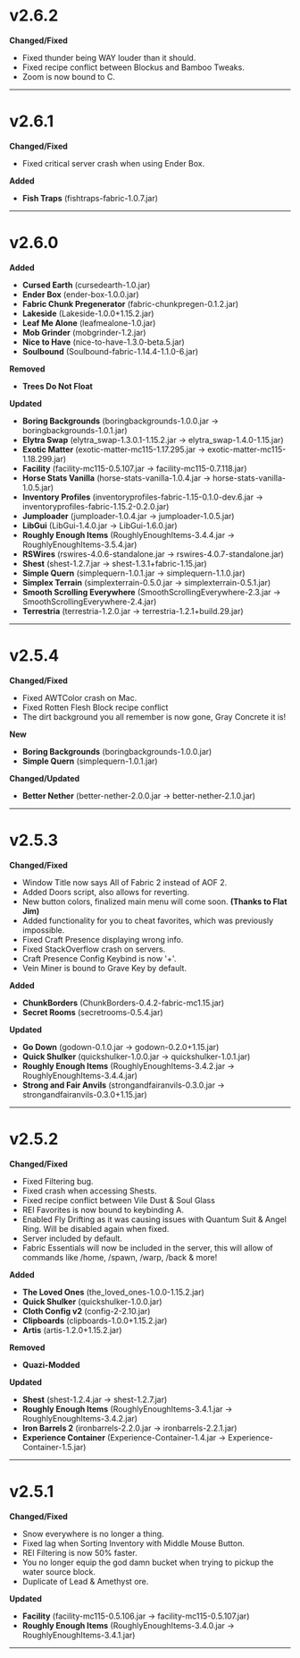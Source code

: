 <h1>v2.6.2</h2>

**Changed/Fixed**
- Fixed thunder being WAY louder than it should.
- Fixed recipe conflict between Blockus and Bamboo Tweaks.
- Zoom is now bound to C.

--------------------------------------------------------------------------------

<h1>v2.6.1</h2>

**Changed/Fixed**
- Fixed critical server crash when using Ender Box.

**Added**
- **Fish Traps** (fishtraps-fabric-1.0.7.jar)

--------------------------------------------------------------------------------

<h1>v2.6.0</h2>

**Added**
- **Cursed Earth** (cursedearth-1.0.jar)
- **Ender Box** (ender-box-1.0.0.jar)
- **Fabric Chunk Pregenerator** (fabric-chunkpregen-0.1.2.jar)
- **Lakeside** (Lakeside-1.0.0+1.15.2.jar)
- **Leaf Me Alone** (leafmealone-1.0.jar)
- **Mob Grinder** (mobgrinder-1.2.jar)
- **Nice to Have** (nice-to-have-1.3.0-beta.5.jar)
- **Soulbound** (Soulbound-fabric-1.14.4-1.1.0-6.jar)

**Removed**
- **Trees Do Not Float**

**Updated**
- **Boring Backgrounds** (boringbackgrounds-1.0.0.jar -> boringbackgrounds-1.0.1.jar)
- **Elytra Swap** (elytra_swap-1.3.0.1-1.15.2.jar -> elytra_swap-1.4.0-1.15.jar)
- **Exotic Matter** (exotic-matter-mc115-1.17.295.jar -> exotic-matter-mc115-1.18.299.jar)
- **Facility** (facility-mc115-0.5.107.jar -> facility-mc115-0.7.118.jar)
- **Horse Stats Vanilla** (horse-stats-vanilla-1.0.4.jar -> horse-stats-vanilla-1.0.5.jar)
- **Inventory Profiles** (inventoryprofiles-fabric-1.15-0.1.0-dev.6.jar -> inventoryprofiles-fabric-1.15.2-0.2.0.jar)
- **Jumploader** (jumploader-1.0.4.jar -> jumploader-1.0.5.jar)
- **LibGui** (LibGui-1.4.0.jar -> LibGui-1.6.0.jar)
- **Roughly Enough Items** (RoughlyEnoughItems-3.4.4.jar -> RoughlyEnoughItems-3.5.4.jar)
- **RSWires** (rswires-4.0.6-standalone.jar -> rswires-4.0.7-standalone.jar)
- **Shest** (shest-1.2.7.jar -> shest-1.3.1+fabric-1.15.jar)
- **Simple Quern** (simplequern-1.0.1.jar -> simplequern-1.1.0.jar)
- **Simplex Terrain** (simplexterrain-0.5.0.jar -> simplexterrain-0.5.1.jar)
- **Smooth Scrolling Everywhere** (SmoothScrollingEverywhere-2.3.jar -> SmoothScrollingEverywhere-2.4.jar)
- **Terrestria** (terrestria-1.2.0.jar -> terrestria-1.2.1+build.29.jar)

--------------------------------------------------------------------------------

<h1>v2.5.4</h2>

**Changed/Fixed**
- Fixed AWTColor crash on Mac.
- Fixed Rotten Flesh Block recipe conflict
- The dirt background you all remember is now gone, Gray Concrete it is!


**New**
- **Boring Backgrounds** (boringbackgrounds-1.0.0.jar)
- **Simple Quern** (simplequern-1.0.1.jar)


**Changed/Updated**
- **Better Nether** (better-nether-2.0.0.jar -> better-nether-2.1.0.jar)

--------------------------------------------------------------------------------

<h1>v2.5.3</h2>

**Changed/Fixed**
- Window Title now says All of Fabric 2 instead of AOF 2.
- Added Doors script, also allows for reverting.
- New button colors, finalized main menu will come soon. **(Thanks to Flat Jim)**
- Added functionality for you to cheat favorites, which was previously impossible.
- Fixed Craft Presence displaying wrong info.
- Fixed StackOverflow crash on servers.
- Craft Presence Config Keybind is now '+'.
- Vein Miner is bound to Grave Key by default.


**Added**
- **ChunkBorders** (ChunkBorders-0.4.2-fabric-mc1.15.jar)
- **Secret Rooms** (secretrooms-0.5.4.jar)


**Updated**
- **Go Down** (godown-0.1.0.jar -> godown-0.2.0+1.15.jar)
- **Quick Shulker** (quickshulker-1.0.0.jar -> quickshulker-1.0.1.jar)
- **Roughly Enough Items** (RoughlyEnoughItems-3.4.2.jar -> RoughlyEnoughItems-3.4.4.jar)
- **Strong and Fair Anvils** (strongandfairanvils-0.3.0.jar -> strongandfairanvils-0.3.0+1.15.jar)

--------------------------------------------------------------------------------
<h1>v2.5.2</h2>

**Changed/Fixed**
- Fixed Filtering bug.
- Fixed crash when accessing Shests.
- Fixed recipe conflict between Vile Dust & Soul Glass
- REI Favorites is now bound to keybinding A.
- Enabled Fly Drifting as it was causing issues with Quantum Suit & Angel Ring. Will be disabled again when fixed.
- Server included by default.
- Fabric Essentials will now be included in the server, this will allow of commands like /home, /spawn, /warp, /back & more!


**Added**
- **The Loved Ones** (the_loved_ones-1.0.0-1.15.2.jar)
- **Quick Shulker** (quickshulker-1.0.0.jar)
- **Cloth Config v2** (config-2-2.10.jar)
- **Clipboards** (clipboards-1.0.0+1.15.2.jar)
- **Artis** (artis-1.2.0+1.15.2.jar)


**Removed**
- **Quazi-Modded**


**Updated**
- **Shest** (shest-1.2.4.jar -> shest-1.2.7.jar)
- **Roughly Enough Items** (RoughlyEnoughItems-3.4.1.jar -> RoughlyEnoughItems-3.4.2.jar)
- **Iron Barrels 2** (ironbarrels-2.2.0.jar -> ironbarrels-2.2.1.jar)
- **Experience Container** (Experience-Container-1.4.jar -> Experience-Container-1.5.jar)
--------------------------------------------------------------------------------
<h1>v2.5.1</h2>

**Changed/Fixed**
- Snow everywhere is no longer a thing.
- Fixed lag when Sorting Inventory with Middle Mouse Button.
- REI Filtering is now 50% faster.
- You no longer equip the god damn bucket when trying to pickup the water source block.
- Duplicate of Lead & Amethyst ore.

**Updated**
- **Facility** (facility-mc115-0.5.106.jar -> facility-mc115-0.5.107.jar)
- **Roughly Enough Items** (RoughlyEnoughItems-3.4.0.jar -> RoughlyEnoughItems-3.4.1.jar)
--------------------------------------------------------------------------------
